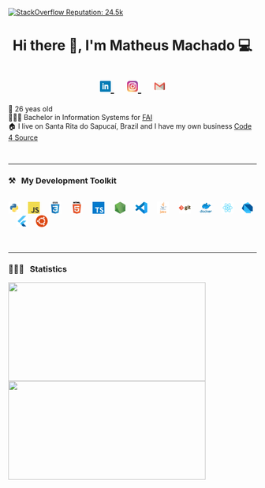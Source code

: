 [![StackOverflow Reputation: 24.5k](https://img.shields.io/badge/StackOverflow-87-F27F33?logo=stackoverflow)](https://stackoverflow.com/users/6469945/matheus-machado)

<h1 align='center'> Hi there 👋, I'm Matheus Machado  💻 </h1>

<div align="center">
 <h1>
  <a  target="_blank" href="https://www.linkedin.com/in/matheusmgd/">
    <img alt="Linkedin" width="22px" src="https://raw.githubusercontent.com/mathmach/mathmach/master/.github/linkedin.svg" />
  </a>&nbsp;&nbsp;&nbsp;
  <a target="_blank" href="https://www.instagram.com/matheusmgd/">
    <img alt="Instagram" width="22px" src="https://raw.githubusercontent.com/mathmach/mathmach/master/.github/instagram.svg" />
  </a>&nbsp;&nbsp;&nbsp;
  <a target="_blank" href="mailto:matheusmgduarte@outlook.com">
    <img alt="Email" width="22px" src="https://raw.githubusercontent.com/mathmach/mathmach/master/.github/gmail.svg" />
  </a>
 </h1>
</div>

🎂 26 yeas old  
👨🏻‍🎓 Bachelor in Information Systems for [FAI](https://www.fai-mg.br/)  
🏠 I live on Santa Rita do Sapucaí, Brazil and I have my own business [Code 4 Source](https://www.code4source.com/)

<br>

---

### ⚒&nbsp;&nbsp;&nbsp;My Development Toolkit

<br>
<div align="left">
<img alt="Python" title="Python" src="https://raw.githubusercontent.com/github/explore/80688e429a7d4ef2fca1e82350fe8e3517d3494d/topics/python/python.png" height="24">&nbsp;&nbsp;&nbsp;
<img alt="JavaScript" title="JavaScript" src="https://raw.githubusercontent.com/github/explore/80688e429a7d4ef2fca1e82350fe8e3517d3494d/topics/javascript/javascript.png" height="24">&nbsp;&nbsp;&nbsp;&nbsp;
<img alt="CSS" title="CSS" src="https://raw.githubusercontent.com/github/explore/80688e429a7d4ef2fca1e82350fe8e3517d3494d/topics/css/css.png" height="24">&nbsp;&nbsp;&nbsp;&nbsp;
<img alt="HTML" title="HTML" src="https://raw.githubusercontent.com/github/explore/80688e429a7d4ef2fca1e82350fe8e3517d3494d/topics/html/html.png" height="24">&nbsp;&nbsp;&nbsp;&nbsp;
<img alt="TypeScript" title="TypeScript" src="https://raw.githubusercontent.com/github/explore/80688e429a7d4ef2fca1e82350fe8e3517d3494d/topics/typescript/typescript.png" height="24">&nbsp;&nbsp;&nbsp;&nbsp;
<img alt="Node.JS" title="Node.JS" src="https://raw.githubusercontent.com/github/explore/80688e429a7d4ef2fca1e82350fe8e3517d3494d/topics/nodejs/nodejs.png" height="24">&nbsp;&nbsp;&nbsp;&nbsp;
<img alt="VS Code" title="VS Code" src="https://raw.githubusercontent.com/github/explore/80688e429a7d4ef2fca1e82350fe8e3517d3494d/topics/visual-studio-code/visual-studio-code.png" height="24">&nbsp;&nbsp;&nbsp;&nbsp;
<img alt="Java" title="Java" src="https://raw.githubusercontent.com/github/explore/80688e429a7d4ef2fca1e82350fe8e3517d3494d/topics/java/java.png" height="24">&nbsp;&nbsp;&nbsp;&nbsp;
<img alt="Git" title="Git" src="https://raw.githubusercontent.com/github/explore/80688e429a7d4ef2fca1e82350fe8e3517d3494d/topics/git/git.png" height="24">&nbsp;&nbsp;&nbsp;&nbsp;
<img alt="Docker" title="Docker" src="https://raw.githubusercontent.com/github/explore/80688e429a7d4ef2fca1e82350fe8e3517d3494d/topics/docker/docker.png" height="24">&nbsp;&nbsp;&nbsp;&nbsp;
<img alt="React" title="React" src="https://raw.githubusercontent.com/github/explore/80688e429a7d4ef2fca1e82350fe8e3517d3494d/topics/react/react.png" height="24">&nbsp;&nbsp;&nbsp;
<img alt="Dart" title="Dart" src="https://raw.githubusercontent.com/github/explore/80688e429a7d4ef2fca1e82350fe8e3517d3494d/topics/dart/dart.png" height="24">&nbsp;&nbsp;&nbsp;
<img alt="Flutter" title="Flutter" src="https://raw.githubusercontent.com/github/explore/80688e429a7d4ef2fca1e82350fe8e3517d3494d/topics/flutter/flutter.png" height="24">&nbsp;&nbsp;&nbsp;
<img alt="Ubuntu" title="Ubuntu" src="https://raw.githubusercontent.com/github/explore/80688e429a7d4ef2fca1e82350fe8e3517d3494d/topics/ubuntu/ubuntu.png" height="24">
</div>
<br><br>

---

### 🕵🏼‍♂️&nbsp;&nbsp;&nbsp;Statistics

<img align="left" src="https://github-readme-stats.vercel.app/api?username=mathmach&show_icons=true&theme=dark" width="400px" height="200px" />
<img align="left" src="https://github-readme-stats.vercel.app/api/top-langs/?username=mathmach&layout=compact&theme=dark" width="400px" height="200px" />
